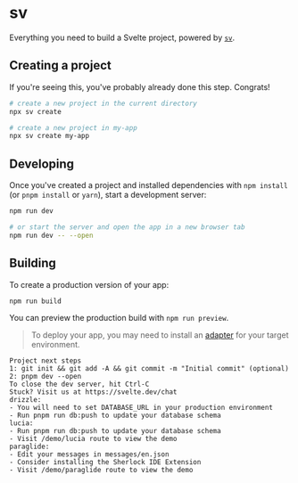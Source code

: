 # sv

Everything you need to build a Svelte project, powered by [`sv`](https://github.com/sveltejs/cli).

## Creating a project

If you're seeing this, you've probably already done this step. Congrats!

```bash
# create a new project in the current directory
npx sv create

# create a new project in my-app
npx sv create my-app
```

## Developing

Once you've created a project and installed dependencies with `npm install` (or `pnpm install` or `yarn`), start a development server:

```bash
npm run dev

# or start the server and open the app in a new browser tab
npm run dev -- --open
```

## Building

To create a production version of your app:

```bash
npm run build
```

You can preview the production build with `npm run preview`.

> To deploy your app, you may need to install an [adapter](https://svelte.dev/docs/kit/adapters) for your target environment.

```
Project next steps
1: git init && git add -A && git commit -m "Initial commit" (optional)  
2: pnpm dev --open                                                 
To close the dev server, hit Ctrl-C
Stuck? Visit us at https://svelte.dev/chat                          
drizzle:
- You will need to set DATABASE_URL in your production environment
- Run pnpm run db:push to update your database schema
lucia:
- Run pnpm run db:push to update your database schema
- Visit /demo/lucia route to view the demo
paraglide:
- Edit your messages in messages/en.json
- Consider installing the Sherlock IDE Extension
- Visit /demo/paraglide route to view the demo 
```

